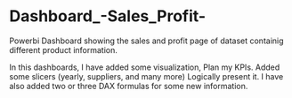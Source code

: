 # Dashboard_-Sales_Profit-
Powerbi Dashboard showing the sales and profit page of dataset containig different product information. 

In this dashboards,
I have added some visualization,
Plan my KPIs.
Added some slicers (yearly, suppliers, and many more)
Logically present it.
I have also added two or three DAX formulas for some new information.
